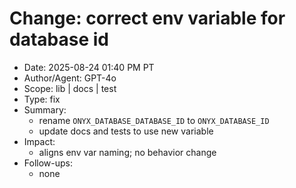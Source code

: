# Change: correct env variable for database id

- Date: 2025-08-24 01:40 PM PT
- Author/Agent: GPT-4o
- Scope: lib | docs | test
- Type: fix
- Summary:
  - rename `ONYX_DATABASE_DATABASE_ID` to `ONYX_DATABASE_ID`
  - update docs and tests to use new variable
- Impact:
  - aligns env var naming; no behavior change
- Follow-ups:
  - none
